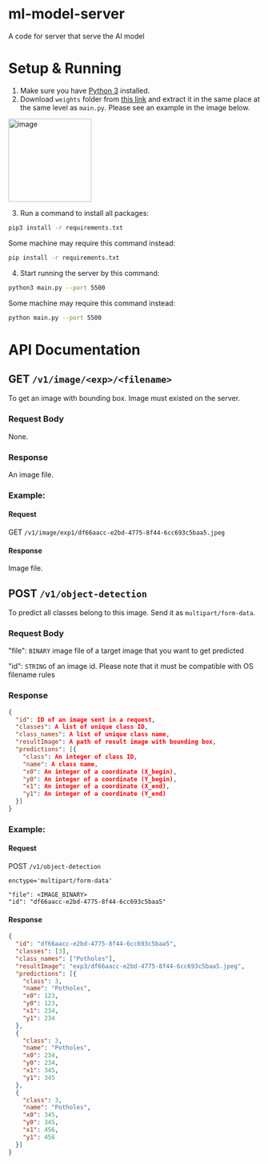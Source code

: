 # ml-model-server
A code for server that serve the AI model

# Setup & Running
1. Make sure you have [Python 3](https://www.python.org) installed.
2. Download `weights` folder from [this link](https://drive.google.com/file/d/1tGlmF7Om5aUfBh-Jsu1jw_JQ-AcAuv7P/view) and extract it in the same place at the same level as `main.py`. Please see an example in the image below.
<img width="166" alt="image" src="https://user-images.githubusercontent.com/11158905/209627066-098a4521-95c9-407c-8e84-329dd8f7fa73.png">

3. Run a command to install all packages:

```bash
pip3 install -r requirements.txt
```

Some machine may require this command instead:

```bash
pip install -r requirements.txt
```

4. Start running the server by this command:

```bash
python3 main.py --port 5500
```

Some machine may require this command instead:

```bash
python main.py --port 5500
```

# API Documentation
## GET `/v1/image/<exp>/<filename>`
To get an image with bounding box. Image must existed on the server.

### Request Body
None.

### Response
An image file.

### Example:
#### Request
GET `/v1/image/exp1/df66aacc-e2bd-4775-8f44-6cc693c5baa5.jpeg`

#### Response
Image file.

## POST `/v1/object-detection`
To predict all classes belong to this image. Send it as `multipart/form-data`.

### Request Body
"file": `BINARY` image file of a target image that you want to get predicted

"id": `STRING` of an image id. Please note that it must be compatible with OS filename rules

### Response
```json
{
  "id": ID of an image sent in a request,
  "classes": A list of unique class ID,
  "class_names": A list of unique class name,
  "resultImage": A path of result image with bounding box,
  "predictions": [{
    "class": An integer of class ID,
    "name": A class name,
    "x0": An integer of a coordinate (X_begin),
    "y0": An integer of a coordinate (Y_begin),
    "x1": An integer of a coordinate (X_end),
    "y1": An integer of a coordinate (Y_end)
  }]
}
```

### Example:
#### Request
POST `/v1/object-detection`

```
enctype='multipart/form-data'

"file": <IMAGE_BINARY>
"id": "df66aacc-e2bd-4775-8f44-6cc693c5baa5"
```

#### Response
```json
{
  "id": "df66aacc-e2bd-4775-8f44-6cc693c5baa5",
  "classes": [3],
  "class_names": ["Potholes"],
  "resultImage": "exp3/df66aacc-e2bd-4775-8f44-6cc693c5baa5.jpeg",
  "predictions": [{
    "class": 3,
    "name": "Potholes",
    "x0": 123,
    "y0": 123,
    "x1": 234,
    "y1": 234
  },
  {
    "class": 3,
    "name": "Potholes",
    "x0": 234,
    "y0": 234,
    "x1": 345,
    "y1": 345
  },
  {
    "class": 3,
    "name": "Potholes",
    "x0": 345,
    "y0": 345,
    "x1": 456,
    "y1": 456
  }]
}
```
